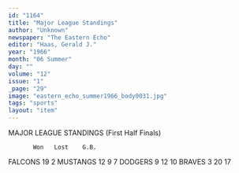 ```yaml
---
id: "1164"
title: "Major League Standings"
author: "Unknown"
newspaper: "The Eastern Echo"
editor: "Haas, Gerald J."
year: "1966"
month: "06 Summer"
day: ""
volume: "12"
issue: "1"
_page: "29"
image: "eastern_echo_summer1966_body0031.jpg"
tags: "sports"
layout: "item"
---
```

MAJOR LEAGUE STANDINGS (First Half Finals)

           Won   Lost    G.B.
FALCONS     19     2
MUSTANGS    12     9      7
DODGERS      9    12     10
BRAVES       3    20     17
